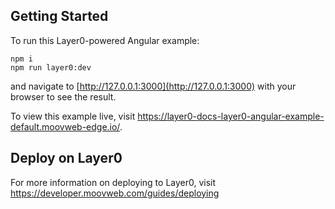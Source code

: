 ## Getting Started

To run this Layer0-powered Angular example:

```
npm i
npm run layer0:dev
```

and navigate to [http://127.0.0.1:3000](http://127.0.0.1:3000) with your browser to see the result.

To view this example live, visit https://layer0-docs-layer0-angular-example-default.moovweb-edge.io/.

## Deploy on Layer0

For more information on deploying to Layer0, visit https://developer.moovweb.com/guides/deploying
